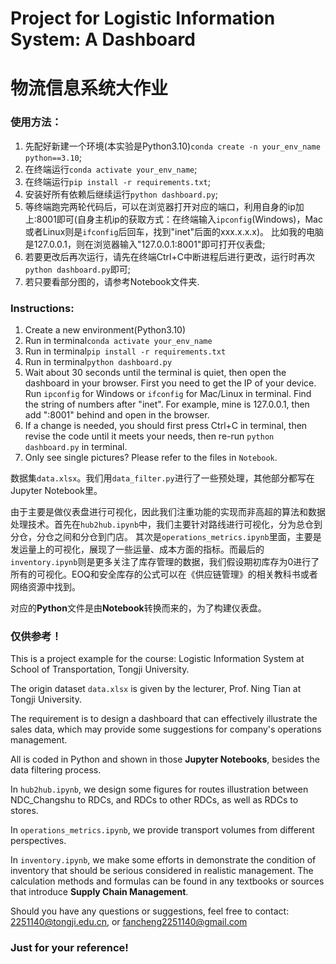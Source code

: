 # Project for Logistic Information System: A Dashboard
# 物流信息系统大作业

### 使用方法：
1. 先配好新建一个环境(本实验是Python3.10)`conda create -n your_env_name python==3.10`;
2. 在终端运行`conda activate your_env_name`;
3. 在终端运行`pip install -r requirements.txt`;
4. 安装好所有依赖后继续运行`python dashboard.py`;
5. 等终端跑完两轮代码后，可以在浏览器打开对应的端口，利用自身的ip加上:8001即可(自身主机ip的获取方式：在终端输入`ipconfig`(Windows)，Mac或者Linux则是`ifconfig`后回车，找到"inet"后面的xxx.x.x.x)。
比如我的电脑是127.0.0.1，则在浏览器输入"127.0.0.1:8001"即可打开仪表盘;
6. 若要更改后再次运行，请先在终端Ctrl+C中断进程后进行更改，运行时再次`python dashboard.py`即可;
7. 若只要看部分图的，请参考Notebook文件夹.

### Instructions:
1. Create a new environment(Python3.10)
2. Run in terminal`conda activate your_env_name`
3. Run in terminal`pip install -r requirements.txt`
4. Run in terminal`python dashboard.py`
5. Wait about 30 seconds until the terminal is quiet, then open the dashboard in your browser. First you need to get the IP of your device. Run `ipconfig` for Windows or `ifconfig` for Mac/Linux in terminal.
Find the string of numbers after "inet". For example, mine is 127.0.0.1, then add ":8001" behind and open in the browser.
6. If a change is needed, you should first press Ctrl+C in terminal, then revise the code until it meets your needs, then re-run `python dashboard.py` in terminal.
7. Only see single pictures? Please refer to the files in `Notebook`.


数据集`data.xlsx`。我们用`data_filter.py`进行了一些预处理，其他部分都写在Jupyter Notebook里。

由于主要是做仪表盘进行可视化，因此我们注重功能的实现而非高超的算法和数据处理技术。首先在`hub2hub.ipynb`中，我们主要针对路线进行可视化，分为总仓到分仓，分仓之间和分仓到门店。
其次是`operations_metrics.ipynb`里面，主要是发运量上的可视化，展现了一些运量、成本方面的指标。而最后的`inventory.ipynb`则是更多关注了库存管理的数据，我们假设期初库存为0进行了所有的可视化。EOQ和安全库存的公式可以在《供应链管理》的相关教科书或者网络资源中找到。

对应的$\textbf{Python}$文件是由$\textbf{Notebook}$转换而来的，为了构建仪表盘。
### 仅供参考！



This is a project example for the course: Logistic Information System at School of Transportation, Tongji University.

The origin dataset `data.xlsx` is given by the lecturer, Prof. Ning Tian at Tongji University.

The requirement is to design a dashboard that can effectively illustrate the sales data, which may provide some suggestions for company's operations management.

All is coded in Python and shown in those $\textbf{Jupyter Notebooks}$, besides the data filtering process.

In `hub2hub.ipynb`, we design some figures for routes illustration between NDC_Changshu to RDCs, and RDCs to other RDCs, as well as RDCs to stores.

In `operations_metrics.ipynb`, we provide transport volumes from different perspectives.

In `inventory.ipynb`, we make some efforts in demonstrate the condition of inventory that should be serious considered in realistic management.
The calculation methods and formulas can be found in any textbooks or sources that introduce $\textbf{Supply Chain Management}$.

Should you have any questions or suggestions, feel free to contact: 2251140@tongji.edu.cn, or fancheng2251140@gmail.com

### Just for your reference!




